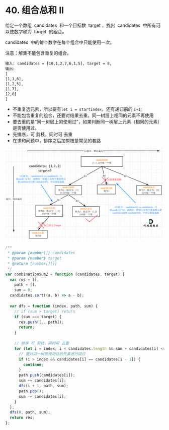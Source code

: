 # 40. 组合总和 II

给定一个数组  candidates  和一个目标数  target ，找出  candidates  中所有可以使数字和为  target  的组合。

candidates  中的每个数字在每个组合中只能使用一次。

注意：解集不能包含重复的组合。

```
输入: candidates = [10,1,2,7,6,1,5], target = 8,
输出:
[
[1,1,6],
[1,2,5],
[1,7],
[2,6]
]

```
- 不重复选元素，所以要有`let i = startindex`，还有递归前的 `i+1`;
- 不能包含重复的组合，还要对结果去重。同一树层上相同的元素不再使用
- 要去重的是“同一树层上的使用过”，如果判断同一树层上元素（相同的元素）是否使用过。
- 先排序，可 剪枝，同时可 去重
- 在求和问题中，排序之后加剪枝是常见的套路

![](../../../../../Images/算法/组合总和2.png)

```js
/**
 * @param {number[]} candidates
 * @param {number} target
 * @return {number[][]}
 */
var combinationSum2 = function (candidates, target) {
  var res = [],
    path = [],
    sum = 0;
  candidates.sort((a, b) => a - b);

  var dfs = function (index, path, sum) {
    // if (sum > target) return
    if (sum === target) {
      res.push([...path]);
      return;
    }

    // 排序 可 剪枝，同时可 去重
    for (let i = index; i < candidates.length && sum + candidates[i] <= target; i++) {
      // 要对同一树层使用过的元素进行跳过
      if (i > index && candidates[i] == candidates[i - 1]) {
        continue;
      }
      path.push(candidates[i]);
      sum += candidates[i];
      dfs(i + 1, path, sum);
      path.pop();
      sum -= candidates[i];
    }
  };
  dfs(0, path, sum);
  return res;
};
```
